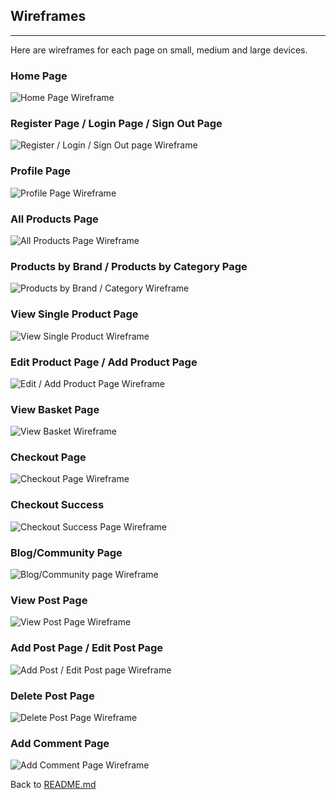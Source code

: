 ## Wireframes
---

Here are wireframes for each page on small, medium and large devices.

### Home Page
![Home Page Wireframe](media/documentation/wireframes/home_page.png)

### Register Page / Login Page / Sign Out Page
![Register / Login / Sign Out page Wireframe](media/documentation/wireframes/register_login_signout.png)

### Profile Page
![Profile Page Wireframe](media/documentation/wireframes/profile_page.png)

### All Products Page
![All Products Page Wireframe](media/documentation/wireframes/all_products_page.png)

### Products by Brand / Products by Category Page
![Products by Brand / Category Wireframe](media/documentation/wireframes/by_brand_category.png)

### View Single Product Page
![View Single Product Wireframe](media/documentation/wireframes/single_product.png)

### Edit Product Page / Add Product Page
![Edit / Add Product Page Wireframe](media/documentation/wireframes/edit_add_product.png)

### View Basket Page
![View Basket Wireframe](media/documentation/wireframes/view_basket.png)

### Checkout Page
![Checkout Page Wireframe](media/documentation/wireframes/checkout_page.png)

### Checkout Success
![Checkout Success Page Wireframe](media/documentation/wireframes/checkout_success.png)

### Blog/Community Page
![Blog/Community page Wireframe](media/documentation/wireframes/blog_community_page.png)

### View Post Page
![View Post Page Wireframe](media/documentation/wireframes/view_post.png)

### Add Post Page / Edit Post Page
![Add Post / Edit Post page Wireframe](media/documentation/wireframes/add_edit_post.png)

### Delete Post Page
![Delete Post Page Wireframe](media/documentation/wireframes/delete_post.png)

### Add Comment Page
![Add Comment Page Wireframe](media/documentation/wireframes/add_comment.png)

Back to [README.md](README.md)